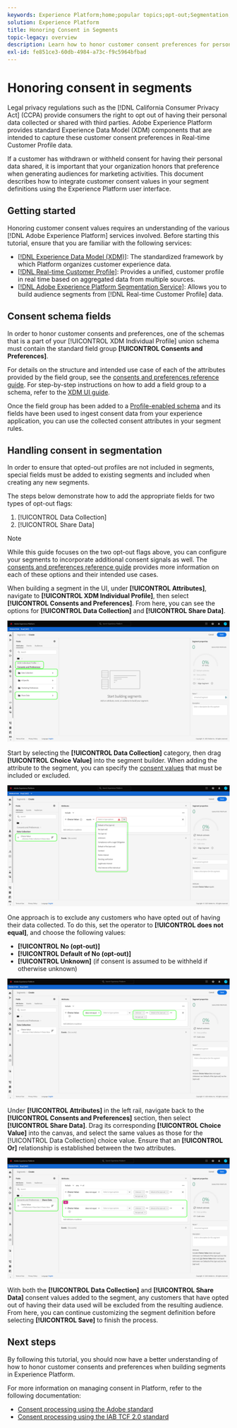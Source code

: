 ```yaml
---
keywords: Experience Platform;home;popular topics;opt-out;Segmentation;Segmentation service;segmentation service;honor opt-outs;opt-outs;opt out;opt outs;consent;share;collect;
solution: Experience Platform
title: Honoring Consent in Segments
topic-legacy: overview
description: Learn how to honor customer consent preferences for personal data collection and sharing in segment operations.
exl-id: fe851ce3-60db-4984-a73c-f9c5964bfbad
---
```

# Honoring consent in segments

Legal privacy regulations such as the [!DNL California Consumer Privacy Act] (CCPA) provide consumers the right to opt out of having their personal data collected or shared with third parties. Adobe Experience Platform provides standard Experience Data Model (XDM) components that are intended to capture these customer consent preferences in Real-time Customer Profile data.

If a customer has withdrawn or withheld consent for having their personal data shared, it is important that your organization honors that preference when generating audiences for marketing activities. This document describes how to integrate customer consent values in your segment definitions using the Experience Platform user interface.

## Getting started

Honoring customer consent values requires an understanding of the various [!DNL Adobe Experience Platform] services involved. Before starting this tutorial, ensure that you are familiar with the following services:

* [[!DNL Experience Data Model (XDM)]](../xdm/home.md): The standardized framework by which Platform organizes customer experience data.
* [[!DNL Real-time Customer Profile]](../profile/home.md): Provides a unified, customer profile in real time based on aggregated data from multiple sources.
* [[!DNL Adobe Experience Platform Segmentation Service]](./home.md): Allows you to build audience segments from [!DNL Real-time Customer Profile] data.

## Consent schema fields

In order to honor customer consents and preferences, one of the schemas that is a part of your [!UICONTROL XDM Individual Profile] union schema must contain the standard field group **[!UICONTROL Consents and Preferences]**.

For details on the structure and intended use case of each of the attributes provided by the field group, see the [consents and preferences reference guide](../xdm/field-groups/profile/consents.md). For step-by-step instructions on how to add a field group to a schema, refer to the [XDM UI guide](../xdm/ui/resources/schemas.md#add-field-groups).

Once the field group has been added to a [Profile-enabled schema](../xdm/ui/resources/schemas.md#profile) and its fields have been used to ingest consent data from your experience application, you can use the collected consent attributes in your segment rules.

## Handling consent in segmentation 

In order to ensure that opted-out profiles are not included in segments, special fields must be added to existing segments and included when creating any new segments.

The steps below demonstrate how to add the appropriate fields for two types of opt-out flags:

1. [!UICONTROL Data Collection]
1. [!UICONTROL Share Data]

>[!NOTE]
>
>While this guide focuses on the two opt-out flags above, you can configure your segments to incorporate additional consent signals as well. The [consents and preferences reference guide](../xdm/field-groups/profile/consents.md) provides more information on each of these options and their intended use cases.

When building a segment in the UI, under **[!UICONTROL Attributes]**, navigate to **[!UICONTROL XDM Individual Profile]**, then select **[!UICONTROL Consents and Preferences]**. From here, you can see the options for **[!UICONTROL Data Collection]** and **[!UICONTROL Share Data]**.

![](./images/opt-outs/consents.png)

Start by selecting the **[!UICONTROL Data Collection]** category, then drag **[!UICONTROL Choice Value]** into the segment builder. When adding the attribute to the segment, you can specify the [consent values](../xdm/field-groups/profile/consents.md#choice-values) that must be included or excluded.

![](./images/opt-outs/consent-values.png)

One approach is to exclude any customers who have opted out of having their data collected. To do this, set the operator to **[!UICONTROL does not equal]**, and choose the following values:

* **[!UICONTROL No (opt-out)]**
* **[!UICONTROL Default of No (opt-out)]**
* **[!UICONTROL Unknown]** (if consent is assumed to be withheld if otherwise unknown)

![](./images/opt-outs/collect.png)

Under **[!UICONTROL Attributes]** in the left rail, navigate back to the **[!UICONTROL Consents and Preferences]** section, then select **[!UICONTROL Share Data]**. Drag its corresponding **[!UICONTROL Choice Value]** into the canvas, and select the same values as those for the [!UICONTROL Data Collection] choice value. Ensure that an **[!UICONTROL Or]** relationship is established between the two attributes.

![](./images/opt-outs/share.png)

With both the **[!UICONTROL Data Collection]** and **[!UICONTROL Share Data]** consent values added to the segment, any customers that have opted out of having their data used will be excluded from the resulting audience. From here, you can continue customizing the segment definition before selecting **[!UICONTROL Save]** to finish the process.

## Next steps

By following this tutorial, you should now have a better understanding of how to honor customer consents and preferences when building segments in Experience Platform.

For more information on managing consent in Platform, refer to the following documentation:

* [Consent processing using the Adobe standard](../landing/governance-privacy-security/consent/adobe/overview.md)
* [Consent processing using the IAB TCF 2.0 standard](../landing/governance-privacy-security/consent/iab/overview.md)